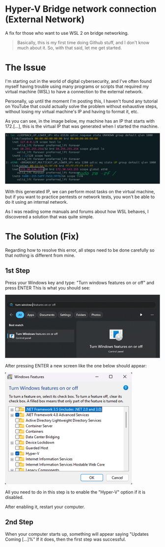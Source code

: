 # Hyper-V Bridge network connection (External Network)

A fix for those who want to use WSL 2 on bridge networking.

> Basically, this is my first time doing Github stuff, and I don't know much about it. So, with that said, let me get started.



# The Issue

I'm starting out in the world of digital cybersecurity, and I've often found myself having trouble using many programs or scripts that required my virtual machine (WSL) to have a connection to the external network.

Personally, up until the moment I'm posting this, I haven't found any tutorial on YouTube that could actually solve the problem without exhaustive steps, without losing my virtual machine's IP and having to format it, etc.

As you can see, in the image below, my machine has an IP that starts with 172.[...], this is the virtual IP that was generated when I started the machine.

![IP screenshot](https://github.com/dynastyyy003/hyper-v-fix-4150/blob/main/Screenshot_1.png?raw=true)

With this generated IP, we can perform most tasks on the virtual machine, but if you want to practice pentests or network tests, you won't be able to do it using an internal network.

As I was reading some manuals and forums about how WSL behaves, I discovered a solution that was quite simple.

# The Solution (Fix)

Regarding how to resolve this error, all steps need to be done carefully so that nothing is different from mine.

## 1st Step

Press your Windows key and type: "Turn windows features on or off" and press ENTER
This is what you should see:

![1st step](https://github.com/dynastyyy003/hyper-v-fix-4150/blob/main/Screenshot_2.png?raw=true)


After pressing ENTER a new screen like the one below should appear:


![1st step2](https://github.com/dynastyyy003/hyper-v-fix-4150/blob/main/Screenshot_3.png?raw=true)

All you need to do in this step is to enable the "Hyper-V" option if it is disabled.

After enabling it, restart your computer.

## 2nd Step
When your computer starts up, something will appear saying "Updates Coming [...]%"
If it does, then the first step was successful.
